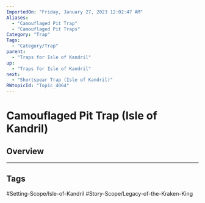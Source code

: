 ```yaml
---
ImportedOn: "Friday, January 27, 2023 12:02:47 AM"
Aliases:
  - "Camouflaged Pit Trap"
  - "Camouflaged Pit Traps"
Category: "Trap"
Tags:
  - "Category/Trap"
parent:
  - "Traps for Isle of Kandril"
up:
  - "Traps for Isle of Kandril"
next:
  - "Shortspear Trap (Isle of Kandril)"
RWtopicId: "Topic_4064"
---
```

# Camouflaged Pit Trap (Isle of Kandril)
## Overview

---
## Tags
#Setting-Scope/Isle-of-Kandril #Story-Scope/Legacy-of-the-Kraken-King


